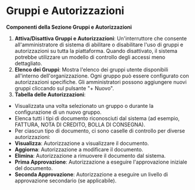 # Gruppi e Autorizzazioni

**Componenti della Sezione Gruppi e Autorizzazioni**

1. **Attiva/Disattiva Gruppi e Autorizzazioni**: Un'interruttore che consente all'amministratore di sistema di abilitare o disabilitare l'uso di gruppi e autorizzazioni su tutta la piattaforma. Quando disattivato, il sistema potrebbe utilizzare un modello di controllo degli accessi meno dettagliato.
2. **Elenco dei Gruppi**: Mostra l'elenco dei gruppi utente disponibili all'interno dell'organizzazione. Ogni gruppo può essere configurato con autorizzazioni specifiche. Gli amministratori possono aggiungere nuovi gruppi cliccando sul pulsante "+ Nuovo".
3. **Tabella delle Autorizzazioni**:

* Visualizzata una volta selezionato un gruppo o durante la configurazione di un nuovo gruppo.
* Elenca tutti i tipi di documento riconosciuti dal sistema (ad esempio, FATTURA, NOTA DI CREDITO, BOLLA DI CONSEGNA).
* Per ciascun tipo di documento, ci sono caselle di controllo per diverse autorizzazioni:
* **Visualizza**: Autorizzazione a visualizzare il documento.
* **Aggiorna**: Autorizzazione a modificare il documento.
* **Elimina**: Autorizzazione a rimuovere il documento dal sistema.
* **Prima Approvazione**: Autorizzazione a eseguire l'approvazione iniziale del documento.
* **Seconda Approvazione**: Autorizzazione a eseguire un livello di approvazione secondario (se applicabile).
